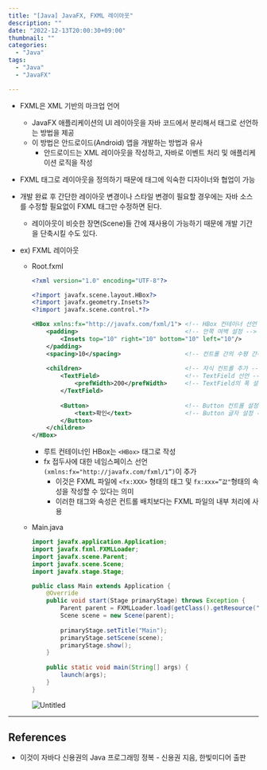 ```yaml
---
title: "[Java] JavaFX, FXML 레이아웃"
description: ""
date: "2022-12-13T20:00:30+09:00"
thumbnail: ""
categories:
  - "Java"
tags:
  - "Java"
  - "JavaFX"

---
```

<!--more-->

- FXML은 XML 기반의 마크업 언어
    - JavaFX 애플리케이션의 UI 레이아웃을 자바 코드에서 분리해서 태그로 선언하는 방법을 제공
    - 이 방법은 안드로이드(Android) 앱을 개발하는 방법과 유사
        - 안드로이드는 XML 레이아웃을 작성하고, 자바로 이벤트 처리 및 애플리케이션 로직을 작성
    
- FXML 태그로 레이아웃을 정의하기 때문에 태그에 익숙한 디자이너와 협업이 가능
- 개발 완료 후 간단한 레이아웃 변경이나 스타일 변경이 필요할 경우에는 자바 소스를 수정할 필요없이 FXML 태그만 수정하면 된다.
    - 레이아웃이 비슷한 장면(Scene)들 간에 재사용이 가능하기 때문에 개발 기간을 단축시킬 수도 있다.
- ex) FXML 레이아웃
    - Root.fxml
        
        ```xml
        <?xml version="1.0" encoding="UTF-8"?>
        
        <?import javafx.scene.layout.HBox?>
        <?import javafx.geometry.Insets?>
        <?import javafx.scene.control.*?>
        
        <HBox xmlns:fx="http://javafx.com/fxml/1"> <!-- HBox 컨테이너 선언 -->
        	<padding>                              <!-- 안쪽 여백 설정 -->
        		<Insets top="10" right="10" bottom="10" left="10"/>
        	</padding>
        	<spacing>10</spacing>                  <!-- 컨트롤 간의 수평 간격 설정 -->
        		
        	<children>                             <!-- 자식 컨트롤 추가 -->
        		<TextField>                        <!-- TextField 선언 -->
        			<prefWidth>200</prefWidth>     <!-- TextField의 폭 설정 -->
        		</TextField>
        			
        		<Button>                           <!-- Button 컨트롤 설정 -->
        			<text>확인</text>               <!-- Button 글자 설정 -->
        		</Button>
        	</children>
        </HBox>
        ```
        
        - 루트 컨테이너인 HBox는 `<HBox>` 태그로 작성
        - fx 접두사에 대한 네임스페이스 선언 `(xmlns:fx="http://javafx.com/fxml/1”)`이 추가
            - 이것은 FXML 파일에 `<fx:XXX>` 형태의 태그 및 `fx:xxx=”값"`형태의 속성을 작성할 수 있다는 의미
            - 이러한 태그와 속성은 컨트롤 배치보다는 FXML 파일의 내부 처리에 사용
    - Main.java
        
        ```java
        import javafx.application.Application;
        import javafx.fxml.FXMLLoader;
        import javafx.scene.Parent;
        import javafx.scene.Scene;
        import javafx.stage.Stage;
        
        public class Main extends Application {
        	@Override
        	public void start(Stage primaryStage) throws Exception {
        		Parent parent = FXMLLoader.load(getClass().getResource("Root.fxml"));
        		Scene scene = new Scene(parent);
        		
        		primaryStage.setTitle("Main");
        		primaryStage.setScene(scene);
        		primaryStage.show();
        	}
        	
        	public static void main(String[] args) {
        		launch(args);
        	}
        }
        ```
        
        ![Untitled](/images/lang_java/javaFx/FXML_레이아웃/Untitled.png)
        

---

## References

- 이것이 자바다 신용권의 Java 프로그래밍 정복 - 신용권 지음, 한빛미디어 출판